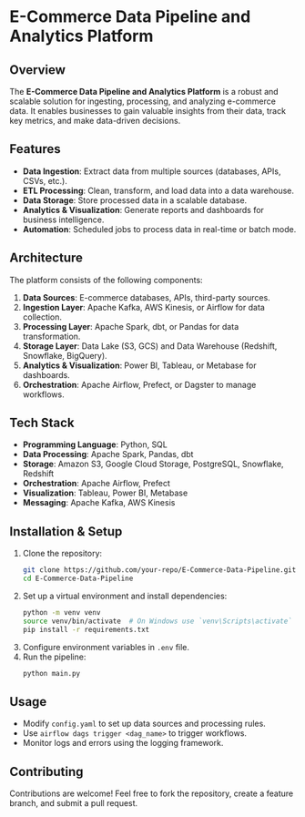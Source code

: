# E-Commerce Data Pipeline and Analytics Platform

## Overview

The **E-Commerce Data Pipeline and Analytics Platform** is a robust and scalable solution for ingesting, processing, and analyzing e-commerce data. It enables businesses to gain valuable insights from their data, track key metrics, and make data-driven decisions.

## Features

- **Data Ingestion**: Extract data from multiple sources (databases, APIs, CSVs, etc.).
- **ETL Processing**: Clean, transform, and load data into a data warehouse.
- **Data Storage**: Store processed data in a scalable database.
- **Analytics & Visualization**: Generate reports and dashboards for business intelligence.
- **Automation**: Scheduled jobs to process data in real-time or batch mode.

## Architecture

The platform consists of the following components:

1. **Data Sources**: E-commerce databases, APIs, third-party sources.
2. **Ingestion Layer**: Apache Kafka, AWS Kinesis, or Airflow for data collection.
3. **Processing Layer**: Apache Spark, dbt, or Pandas for data transformation.
4. **Storage Layer**: Data Lake (S3, GCS) and Data Warehouse (Redshift, Snowflake, BigQuery).
5. **Analytics & Visualization**: Power BI, Tableau, or Metabase for dashboards.
6. **Orchestration**: Apache Airflow, Prefect, or Dagster to manage workflows.

## Tech Stack

- **Programming Language**: Python, SQL
- **Data Processing**: Apache Spark, Pandas, dbt
- **Storage**: Amazon S3, Google Cloud Storage, PostgreSQL, Snowflake, Redshift
- **Orchestration**: Apache Airflow, Prefect
- **Visualization**: Tableau, Power BI, Metabase
- **Messaging**: Apache Kafka, AWS Kinesis

## Installation & Setup

1. Clone the repository:
   ```sh
   git clone https://github.com/your-repo/E-Commerce-Data-Pipeline.git
   cd E-Commerce-Data-Pipeline
   ```
2. Set up a virtual environment and install dependencies:
   ```sh
   python -m venv venv
   source venv/bin/activate  # On Windows use `venv\Scripts\activate`
   pip install -r requirements.txt
   ```
3. Configure environment variables in `.env` file.
4. Run the pipeline:
   ```sh
   python main.py
   ```

## Usage

- Modify `config.yaml` to set up data sources and processing rules.
- Use `airflow dags trigger <dag_name>` to trigger workflows.
- Monitor logs and errors using the logging framework.

## Contributing

Contributions are welcome! Feel free to fork the repository, create a feature branch, and submit a pull request.


